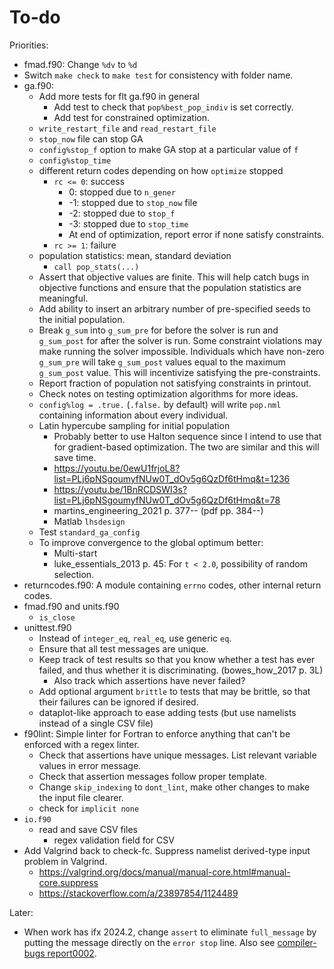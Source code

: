 # To-do

Priorities:

- fmad.f90: Change `%dv` to `%d`
- Switch `make check` to `make test` for consistency with folder name.
- ga.f90:
    - Add more tests for flt ga.f90 in general
        - Add test to check that `pop%best_pop_indiv` is set correctly.
        - Add test for constrained optimization.
    - `write_restart_file` and `read_restart_file`
    - `stop_now` file can stop GA
    - `config%stop_f` option to make GA stop at a particular value of `f`
    - `config%stop_time`
    - different return codes depending on how `optimize` stopped
        - `rc <= 0`: success
            - 0: stopped due to `n_gener`
            - -1: stopped due to `stop_now` file
            - -2: stopped due to `stop_f`
            - -3: stopped due to `stop_time`
            - At end of optimization, report error if none satisfy constraints.
        - `rc >= 1`: failure
    - population statistics: mean, standard deviation
        - `call pop_stats(...)`
    - Assert that objective values are finite. This will help catch bugs in objective functions and ensure that the population statistics are meaningful.
    - Add ability to insert an arbitrary number of pre-specified seeds to the initial population.
    - Break `g_sum` into `g_sum_pre` for before the solver is run and `g_sum_post` for after the solver is run. Some constraint violations may make running the solver impossible. Individuals which have non-zero `g_sum_pre` will take `g_sum_post` values equal to the maximum `g_sum_post` value. This will incentivize satisfying the pre-constraints.
    - Report fraction of population not satisfying constraints in printout.
    - Check notes on testing optimization algorithms for more ideas.
    - `config%log = .true.` (`.false.` by default) will write `pop.nml` containing information about every individual.
    - Latin hypercube sampling for initial population
        - Probably better to use Halton sequence since I intend to use that for gradient-based optimization. The two are similar and this will save time.
        - <https://youtu.be/0ewU1frjoL8?list=PLj6pNSgoumyfNUw0T_dOv5g6QzDf6tHmq&t=1236>
        - <https://youtu.be/1BnRCDSWI3s?list=PLj6pNSgoumyfNUw0T_dOv5g6QzDf6tHmq&t=78>
        - martins_engineering_2021 p. 377-- (pdf pp. 384--)
        - Matlab `lhsdesign`
    - Test `standard_ga_config`
    - To improve convergence to the global optimum better:
        - Multi-start
        - luke_essentials_2013 p. 45: For `t < 2.0`, possibility of random selection.
- returncodes.f90: A module containing `errno` codes, other internal return codes.
- fmad.f90 and units.f90
    - `is_close`
- unittest.f90
    - Instead of `integer_eq`, `real_eq`, use generic `eq`.
    - Ensure that all test messages are unique.
    - Keep track of test results so that you know whether a test has ever failed, and thus whether it is discriminating. (bowes_how_2017 p. 3L)
        - Also track which assertions have never failed?
    - Add optional argument `brittle` to tests that may be brittle, so that their failures can be ignored if desired.
    - dataplot-like approach to ease adding tests (but use namelists instead of a single CSV file)
- f90lint: Simple linter for Fortran to enforce anything that can't be enforced with a regex linter.
    - Check that assertions have unique messages. List relevant variable values in error message.
    - Check that assertion messages follow proper template.
    - Change `skip_indexing` to `dont_lint`, make other changes to make the input file clearer.
    - check for `implicit none`
- `io.f90`
    - read and save CSV files
        - regex validation field for CSV
- Add Valgrind back to check-fc. Suppress namelist derived-type input problem in Valgrind.
    - <https://valgrind.org/docs/manual/manual-core.html#manual-core.suppress>
    - <https://stackoverflow.com/a/23897854/1124489>

Later:

- When work has ifx 2024.2, change `assert` to eliminate `full_message` by putting the message directly on the `error stop` line. Also see [compiler-bugs report0002](https://github.com/btrettel/compiler-bugs/tree/main/report0002).
